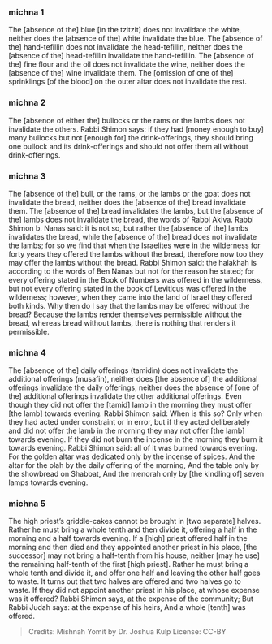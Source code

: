 
### michna 1
The [absence of the] blue [in the tzitzit] does not invalidate the white, neither does the [absence of the] white invalidate the blue. The [absence of the] hand-tefillin does not invalidate the head-tefillin, neither does the [absence of the] head-tefillin invalidate the hand-tefillin. The [absence of the] fine flour and the oil does not invalidate the wine, neither does the [absence of the] wine invalidate them. The [omission of one of the] sprinklings [of the blood] on the outer altar does not invalidate the rest.

### michna 2
The [absence of either the] bullocks or the rams or the lambs does not invalidate the others. Rabbi Shimon says: if they had [money enough to buy] many bullocks but not [enough for] the drink-offerings, they should bring one bullock and its drink-offerings and should not offer them all without drink-offerings.

### michna 3
The [absence of the] bull, or the rams, or the lambs or the goat does not invalidate the bread, neither does the [absence of the] bread invalidate them. The [absence of the] bread invalidates the lambs, but the [absence of the] lambs does not invalidate the bread, the words of Rabbi Akiva. Rabbi Shimon b. Nanas said: it is not so, but rather the [absence of the] lambs invalidates the bread, while the [absence of the] bread does not invalidate the lambs; for so we find that when the Israelites were in the wilderness for forty years they offered the lambs without the bread, therefore now too they may offer the lambs without the bread. Rabbi Shimon said: the halakhah is according to the words of Ben Nanas but not for the reason he stated; for every offering stated in the Book of Numbers was offered in the wilderness, but not every offering stated in the book of Leviticus was offered in the wilderness; however, when they came into the land of Israel they offered both kinds. Why then do I say that the lambs may be offered without the bread? Because the lambs render themselves permissible without the bread, whereas bread without lambs, there is nothing that renders it permissible.

### michna 4
The [absence of the] daily offerings (tamidin) does not invalidate the additional offerings (musafin), neither does [the absence of] the additional offerings invalidate the daily offerings, neither does the absence of [one of the] additional offerings invalidate the other additional offerings. Even though they did not offer the [tamid] lamb in the morning they must offer [the lamb] towards evening. Rabbi Shimon said: When is this so? Only when they had acted under constraint or in error, but if they acted deliberately and did not offer the lamb in the morning they may not offer [the lamb] towards evening. If they did not burn the incense in the morning they burn it towards evening. Rabbi Shimon said: all of it was burned towards evening. For the golden altar was dedicated only by the incense of spices. And the altar for the olah by the daily offering of the morning, And the table only by the showbread on Shabbat, And the menorah only by [the kindling of] seven lamps towards evening.

### michna 5
The high priest’s griddle-cakes cannot be brought in [two separate] halves. Rather he must bring a whole tenth and then divide it, offering a half in the morning and a half towards evening. If a [high] priest offered half in the morning and then died and they appointed another priest in his place, [the successor] may not bring a half-tenth from his house, neither [may he use] the remaining half-tenth of the first [high priest]. Rather he must bring a whole tenth and divide it, and offer one half and leaving the other half goes to waste. It turns out that two halves are offered and two halves go to waste. If they did not appoint another priest in his place, at whose expense was it offered? Rabbi Shimon says, at the expense of the community; But Rabbi Judah says: at the expense of his heirs, And a whole [tenth] was offered.

> Credits: Mishnah Yomit by Dr. Joshua Kulp
> License: CC-BY

